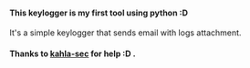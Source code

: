 #### This keylogger is my first tool using python :D
It's a simple keylogger that sends email with logs attachment.
#### Thanks to [kahla-sec](https://github.com/kahla-sec) for help :D .
